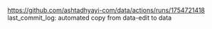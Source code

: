 https://github.com/ashtadhyayi-com/data/actions/runs/1754721418
last_commit_log: automated copy from data-edit to data